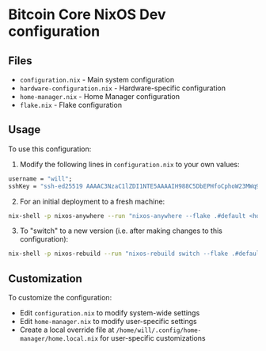 # Bitcoin Core NixOS Dev configuration

## Files

- `configuration.nix` - Main system configuration
- `hardware-configuration.nix` - Hardware-specific configuration
- `home-manager.nix` - Home Manager configuration
- `flake.nix` - Flake configuration

## Usage

To use this configuration:

1. Modify the following lines in `configuration.nix` to your own values:

```nix
username = "will";
sshKey = "ssh-ed25519 AAAAC3NzaC1lZDI1NTE5AAAAIH988C5DbEPHfoCphoW23MWq9M6fmA4UTXREiZU0J7n0 will.hetzner@temp.com";
```

2. For an initial deployment to a fresh machine:

```bash
nix-shell -p nixos-anywhere --run "nixos-anywhere --flake .#default <hostname>"
```

3. To "switch" to a new version (i.e. after making changes to this configuration):

```bash
nix-shell -p nixos-rebuild --run "nixos-rebuild switch --flake .#default --target-host <hostname>"
```

## Customization

To customize the configuration:

- Edit `configuration.nix` to modify system-wide settings
- Edit `home-manager.nix` to modify user-specific settings
- Create a local override file at `/home/will/.config/home-manager/home.local.nix` for user-specific customizations
